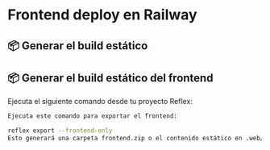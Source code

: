 # Frontend deploy en Railway 
## 📦 Generar el build estático
## 📦 Generar el build estático del frontend

Ejecuta el siguiente comando desde tu proyecto Reflex:

```bash
Ejecuta este comando para exportar el frontend:

reflex export --frontend-only
Esto generará una carpeta frontend.zip o el contenido estático en .web/_static/ si usas la opción --no-zip1.
```

